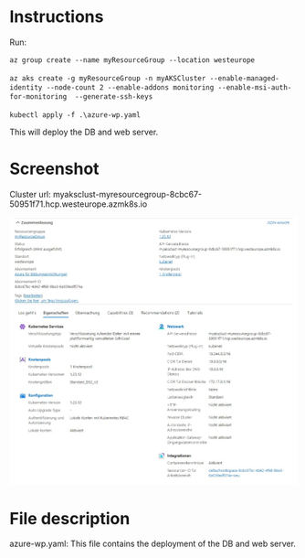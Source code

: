 # Instructions

Run:
```console
az group create --name myResourceGroup --location westeurope

az aks create -g myResourceGroup -n myAKSCluster --enable-managed-identity --node-count 2 --enable-addons monitoring --enable-msi-auth-for-monitoring  --generate-ssh-keys

kubectl apply -f .\azure-wp.yaml 
```

This will deploy the DB and web server.

# Screenshot
Cluster url: myaksclust-myresourcegroup-8cbc67-50951f71.hcp.westeurope.azmk8s.io

![](cluster.jpg)

# File description
azure-wp.yaml: This file contains the deployment of the DB and web server.